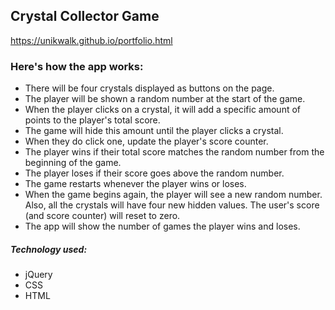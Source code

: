## Crystal Collector Game

https://unikwalk.github.io/portfolio.html

### Here's how the app works:

* There will be four crystals displayed as buttons on the page.
* The player will be shown a random number at the start of the game.
* When the player clicks on a crystal, it will add a specific amount of points to the player's total score. 
* The game will hide this amount until the player clicks a crystal.
* When they do click one, update the player's score counter.
* The player wins if their total score matches the random number from the beginning of the game.
* The player loses if their score goes above the random number.
* The game restarts whenever the player wins or loses.
* When the game begins again, the player will see a new random number. Also, all the crystals will have four new hidden values. The user's score (and score counter) will reset to zero.
* The app will show the number of games the player wins and loses.

##### Technology used:
* jQuery
* CSS
* HTML

